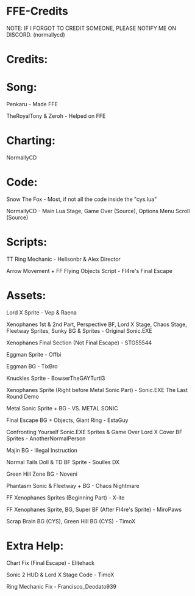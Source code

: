 # FFE-Credits

NOTE: IF I FORGOT TO CREDIT SOMEONE, PLEASE NOTIFY ME ON DISCORD. (normallycd)


# Credits:

# Song:
Penkaru - Made FFE

TheRoyalTony & Zeroh - Helped on FFE

# Charting:
NormallyCD

# Code:
Snow The Fox - Most, if not all the code inside the "cys.lua"

NormallyCD - Main Lua Stage, Game Over (Source), Options Menu Scroll (Source)

# Scripts:
TT Ring Mechanic - Helisonbr & Alex Director

Arrow Movement + FF Flying Objects Script - Fl4re's Final Escape

# Assets:

Lord X Sprite - Vep & Raena

Xenophanes 1st & 2nd Part, Perspective BF, Lord X Stage, Chaos Stage, Fleetway Sprites, Sunky BG & Sprites - Original Sonic.EXE

Xenophanes Final Section (Not Final Escape) - STG55544

Eggman Sprite - Offbi

Eggman BG - TixBro

Knuckles Sprite - BowserTheGAYTurtl3

Xenophanes Sprite (Right before Metal Sonic Part) - Sonic.EXE The Last Round Demo

Metal Sonic Sprite + BG - VS. METAL SONIC

Final Escape BG + Objects, Giant Ring - EstaGuy

Confronting Yourself Sonic.EXE Sprites & Game Over Lord X Cover BF Sprites - AnotherNormalPerson 

Majin BG - Illegal Instruction

Normal Tails Doll & TD BF Sprite - Soulles DX

Green Hill Zone BG - Noveni

Phantasm Sonic & Fleetway + BG - Chaos Nightmare

FF Xenophanes Sprites (Beginning Part) - X-ite

FF Xenophanes Sprite, BG, Super BF (After Fl4re's Sprite) - MiroPaws

Scrap Brain BG (CYS), Green Hill BG (CYS) - TimoX


# Extra Help:

Chart Fix (Final Escape) - Elitehack

Sonic 2 HUD & Lord X Stage Code - TimoX

Ring Mechanic Fix - Francisco_Deodato939
